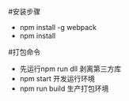 
#安装步骤
* npm install -g webpack
* npm install


#打包命令
* 先运行npm run dll 剥离第三方库
* npm start  开发运行环境
* npm run build   生产打包环境


